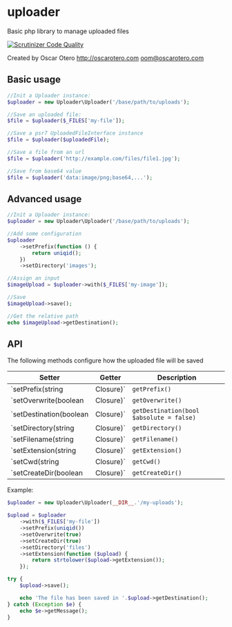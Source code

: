 # uploader

Basic php library to manage uploaded files

[![Scrutinizer Code Quality](https://scrutinizer-ci.com/g/oscarotero/uploader/badges/quality-score.png?b=master)](https://scrutinizer-ci.com/g/oscarotero/uploader/?branch=master)

Created by Oscar Otero <http://oscarotero.com> <oom@oscarotero.com>

## Basic usage

```php
//Init a Uploader instance:
$uploader = new Uploader\Uploader('/base/path/to/uploads');

//Save an uploaded file:
$file = $uploader($_FILES['my-file']);

//Save a psr7 UploadedFileInterface instance
$file = $uploader($uploadedFile);

//Save a file from an url
$file = $uploader('http://example.com/files/file1.jpg');

//Save from base64 value
$file = $uploader('data:image/png;base64,...');
```

## Advanced usage
```php
//Init a Uploader instance:
$uploader = new Uploader\Uploader('/base/path/to/uploads');

//Add some configuration
$uploader
	->setPrefix(function () {
		return uniqid();
	})
	->setDirectory('images');

//Assign an input
$imageUpload = $uploader->with($_FILES['my-image']);

//Save
$imageUpload->save();

//Get the relative path
echo $imageUpload->getDestination();
```


## API

The following methods configure how the uploaded file will be saved

Setter | Getter | Description
-------|--------|------------
`setPrefix(string|Closure)` | `getPrefix()` | Custom filename prefix.
`setOverwrite(boolean|Closure)` | `getOverwrite()` | Whether or not overwrite existing files
`setDestination(boolean|Closure)` | `getDestination(bool $absolute = false)` | The destination file. If `$absolute` is `true`, returns the path with the cwd
`setDirectory(string|Closure)` | `getDirectory()` | To change only the directory of the destination
`setFilename(string|Closure)` | `getFilename()` | To change only the filename of the destination
`setExtension(string|Closure)` | `getExtension()` | To change only the file extension of the destination
`setCwd(string|Closure)` | `getCwd()` | To change the base path of the destination
`setCreateDir(boolean|Closure)` | `getCreateDir()` | Whether or not create the destination directory if it does not exist


Example:

```php
$uploader = new Uploader\Uploader(__DIR__.'/my-uploads');

$upload = $uploader
	->with($_FILES['my-file'])
	->setPrefix(uniqid())
	->setOverwrite(true)
	->setCreateDir(true)
	->setDirectory('files')
	->setExtension(function ($upload) {
		return strtolower($upload->getExtension());
	});

try {
	$upload->save();

	echo 'The file has been saved in '.$upload->getDestination();
} catch (Exception $e) {
	echo $e->getMessage();
}
```
